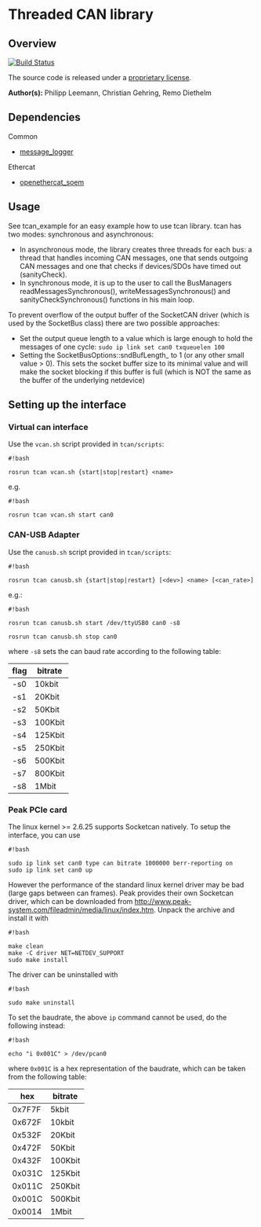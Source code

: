 # Threaded CAN library #

## Overview

[![Build Status](http://rsl-ci.ethz.ch/buildStatus/icon?job=tcan)](http://rsl-ci.ethz.ch/job/tcan/)

The source code is released under a [proprietary license](LICENSE).

**Author(s):** Philipp Leemann, Christian Gehring, Remo Diethelm

## Dependencies

Common

- [message_logger](https://bitbucket.org/leggedrobotics/message_logger)

Ethercat

- [openethercat_soem](https://bitbucket.org/leggedrobotics/openethercat_soem)


## Usage

See tcan_example for an easy example how to use tcan library. tcan has two modes: synchronous and asynchronous:

- In asynchronous mode, the library creates three threads for each bus: a thread that handles incoming CAN messages, one that sends outgoing CAN messages and one that checks if devices/SDOs have timed out (sanityCheck).
- In synchronous mode, it is up to the user to call the BusManagers readMessagesSynchronous(), writeMessagesSynchronous() and sanityCheckSynchronous() functions in his main loop.


To prevent overflow of the output buffer of the SocketCAN driver (which is used by the SocketBus class) there are two possible approaches:

- Set the output queue length to a value which is large enough to hold the messages of one cycle:
    ```sudo ip link set can0 txqueuelen 100```
- Setting the SocketBusOptions::sndBufLength_ to 1 (or any other small value > 0). This sets the socket buffer size to its minimal value and will make the socket blocking if this buffer is full (which is NOT the same as the buffer of the underlying netdevice)

## Setting up the interface

### Virtual can interface

Use the ```vcan.sh``` script provided in ```tcan/scripts```:

```
#!bash

rosrun tcan vcan.sh {start|stop|restart} <name>
```
e.g.


```
#!bash

rosrun tcan vcan.sh start can0
```

### CAN-USB Adapter

Use the ```canusb.sh``` script provided in ```tcan/scripts```:

```
#!bash

rosrun tcan canusb.sh {start|stop|restart} [<dev>] <name> [<can_rate>]
```
e.g.:
```
#!bash

rosrun tcan canusb.sh start /dev/ttyUSB0 can0 -s8

rosrun tcan canusb.sh stop can0
```
where ```-s8``` sets the can baud rate according to the following table:


| flag | bitrate |
|---|---|
| -s0 | 10kbit |
| -s1 | 20Kbit |
| -s2 | 50Kbit |
| -s3 | 100Kbit |
| -s4 | 125Kbit |
| -s5 | 250Kbit |
| -s6 | 500Kbit |
| -s7 | 800Kbit |
| -s8 | 1Mbit |



### Peak PCIe card

The linux kernel >= 2.6.25 supports Socketcan natively. To setup the interface, you can use


```
#!bash

sudo ip link set can0 type can bitrate 1000000 berr-reporting on
sudo ip link set can0 up
```

However the performance of the standard linux kernel driver may be bad (large gaps between can frames). Peak provides their own Socketcan driver, which can be downloaded from http://www.peak-system.com/fileadmin/media/linux/index.htm. Unpack the archive and install it with


```
#!bash

make clean
make -C driver NET=NETDEV_SUPPORT
sudo make install
```

The driver can be uninstalled with

```
#!bash

sudo make uninstall
```

To set the baudrate, the above ```ip``` command cannot be used, do the following instead:

```
#!bash

echo "i 0x001C" > /dev/pcan0
```

where ```0x001C``` is a hex representation of the baudrate, which can be taken from the following table:

| hex | bitrate |
|---|---|
| 0x7F7F | 5kbit |
| 0x672F | 10kbit |
| 0x532F | 20Kbit |
| 0x472F | 50Kbit |
| 0x432F | 100Kbit |
| 0x031C | 125Kbit |
| 0x011C | 250Kbit |
| 0x001C | 500Kbit |
| 0x0014 | 1Mbit |
